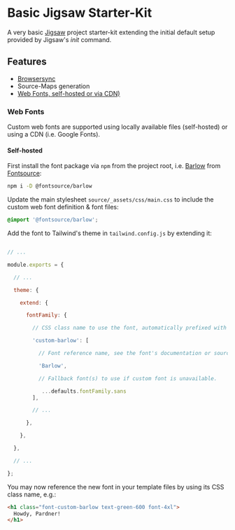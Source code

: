 # Basic Jigsaw Starter-Kit

A very basic
[Jigsaw](https://jigsaw.tighten.co/)
project starter-kit extending the initial default setup provided by Jigsaw's
_init_
command.

## Features

- [Browsersync](https://browsersync.io/)
- Source-Maps generation
- [Web Fonts, self-hosted or via CDN)](#web-fonts)

### Web Fonts

Custom web fonts are supported using locally available files (self-hosted) or
using a CDN (i.e. Google Fonts).

#### Self-hosted

First install the font package via `npm` from the project root, i.e.
[Barlow](https://fontsource.org/fonts/barlow)
from
[Fontsource](https://fontsource.org/):

```bash
npm i -D @fontsource/barlow
```

Update the main stylesheet `source/_assets/css/main.css` to include the
custom web font definition & font files:

```css
@import '@fontsource/barlow';
```

Add the font to Tailwind's theme in `tailwind.config.js` by extending it:

```js

// ...

module.exports = {

  // ...

  theme: {

    extend: {

      fontFamily: {

        // CSS class name to use the font, automatically prefixed with 'font-'.

        'custom-barlow': [ 

          // Font reference name, see the font's documentation or source files.

          'Barlow',

          // Fallback font(s) to use if custom font is unavailable.

           ...defaults.fontFamily.sans
        ],

        // ...

      },

    },

  },

  // ...

};
```

You may now reference the new font in your template files by using its CSS class
name, e.g.:

```html
<h1 class="font-custom-barlow text-green-600 font-4xl">
  Howdy, Pardner!
</h1>
```
